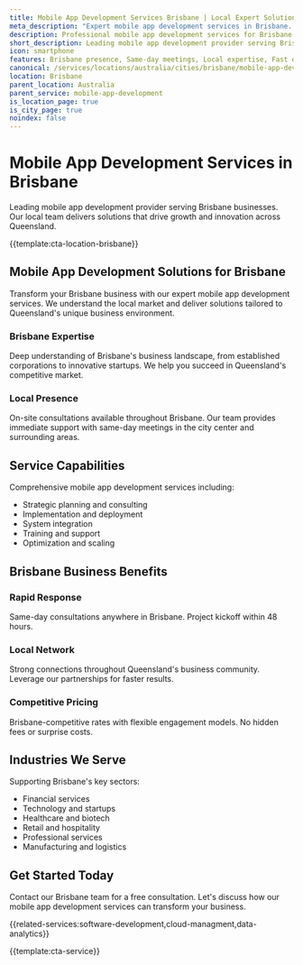 ```yaml
---
title: Mobile App Development Services Brisbane | Local Expert Solutions
meta_description: "Expert mobile app development services in Brisbane. Local team, same-day consultations, proven results. Transform your business today."
description: Professional mobile app development services for Brisbane businesses
short_description: Leading mobile app development provider serving Brisbane and Queensland.
icon: smartphone
features: Brisbane presence, Same-day meetings, Local expertise, Fast deployment, Competitive rates, Proven track record
canonical: /services/locations/australia/cities/brisbane/mobile-app-development-brisbane.html
location: Brisbane
parent_location: Australia
parent_service: mobile-app-development
is_location_page: true
is_city_page: true
noindex: false
---
```


# Mobile App Development Services in Brisbane

Leading mobile app development provider serving Brisbane businesses. Our local team delivers solutions that drive growth and innovation across Queensland.

{{template:cta-location-brisbane}}

## Mobile App Development Solutions for Brisbane

Transform your Brisbane business with our expert mobile app development services. We understand the local market and deliver solutions tailored to Queensland's unique business environment.

### Brisbane Expertise

Deep understanding of Brisbane's business landscape, from established corporations to innovative startups. We help you succeed in Queensland's competitive market.

### Local Presence

On-site consultations available throughout Brisbane. Our team provides immediate support with same-day meetings in the city center and surrounding areas.

## Service Capabilities

Comprehensive mobile app development services including:
- Strategic planning and consulting
- Implementation and deployment
- System integration
- Training and support
- Optimization and scaling

## Brisbane Business Benefits

### Rapid Response
Same-day consultations anywhere in Brisbane. Project kickoff within 48 hours.

### Local Network
Strong connections throughout Queensland's business community. Leverage our partnerships for faster results.

### Competitive Pricing
Brisbane-competitive rates with flexible engagement models. No hidden fees or surprise costs.

## Industries We Serve

Supporting Brisbane's key sectors:
- Financial services
- Technology and startups
- Healthcare and biotech
- Retail and hospitality
- Professional services
- Manufacturing and logistics

## Get Started Today

Contact our Brisbane team for a free consultation. Let's discuss how our mobile app development services can transform your business.

{{related-services:software-development,cloud-managment,data-analytics}}

{{template:cta-service}}
